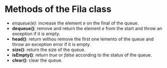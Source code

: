 # Methods of the Fila class
* *enqueue(e)*: increase the element _e_ on the final of the queue.
* **dequeue()**: remove and return the element _e_ from the start and throw an exception if it is empty.
* **head()**: return withou remove the first one lemento of the queue and throw an exception error if it is empty.
* **size()**: return the size of the queue.
* **isEmpty()**: return _true_ or _false_ according to the status of the queue.
* **clear()**: clear the queue.
